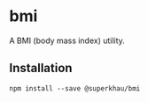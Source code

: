 # bmi

A BMI (body mass index) utility.

## Installation

```
npm install --save @superkhau/bmi
```
